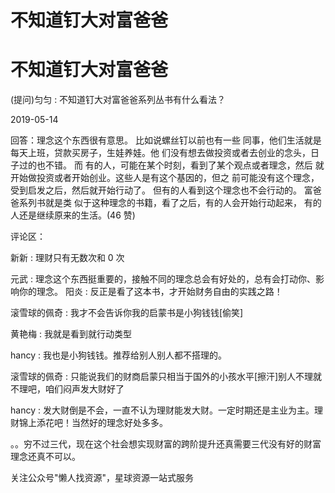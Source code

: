 # 不知道钉大对富爸爸

# 不知道钉大对富爸爸

(提问)匀匀 : 不知道钉大对富爸爸系列丛书有什么看法？

2019-05-14

回答：理念这个东西很有意思。 比如说螺丝钉以前也有一些 同事，他们生活就是每天上班，贷款买房子，生娃养娃。他 们没有想去做投资或者去创业的念头，日子过的也不错。 而 有的人，可能在某个时刻，看到了某个观点或者理念，然后 就开始做投资或者开始创业。这些人是有这个基因的，但之 前可能没有这个理念，受到启发之后，然后就开始行动了。 但有的人看到这个理念也不会行动的。 富爸爸系列书就是类 似于这种理念的书籍，看了之后，有的人会开始行动起来， 有的人还是继续原来的生活。(46 赞)

评论区：

新新 : 理财只有无数次和 0 次

元武 : 理念这个东西挺重要的，接触不同的理念总会有好处的，总有会打动你、影响你的理念。 阳炎 : 反正是看了这本书，才开始财务自由的实践之路！

滚雪球的佩奇 : 我才不会告诉你我的启蒙书是小狗钱钱[偷笑]

黄艳梅 : 我就是看到就行动类型

hancy : 我也是小狗钱钱。推荐给别人别人都不搭理的。

滚雪球的佩奇 : 只能说我们的财商启蒙只相当于国外的小孩水平[擦汗]别人不理就不理吧，咱们闷声发大财好了

hancy : 发大财倒是不会，一直不认为理财能发大财。一定时期还是主业为主。理财锦上添花吧！当然好的理念好处多多。

。。穷不过三代，现在这个社会想实现财富的跨阶提升还真需要三代没有好的财富理念还真不可以。

关注公众号"懒人找资源"，星球资源一站式服务